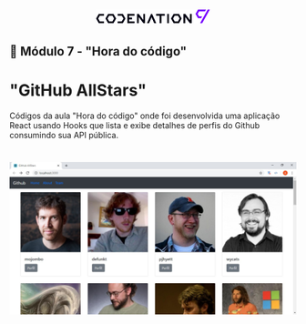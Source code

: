 <h1 align="center">
    <img
    title="#logo-codenation"
    src="./src/assets/images/codenation.png"
    width="200px"
    />
</h1>

## 📝 Módulo 7 - "Hora do código"
# "GitHub AllStars"
Códigos da aula "Hora do código" onde foi desenvolvida uma aplicação React usando Hooks que lista e exibe detalhes de perfis do Github consumindo sua API pública.

<h1 align="center">
    <img
    title="#logo-codenation"
    src="./src/assets/images/preview.jpg"
    />
</h1>